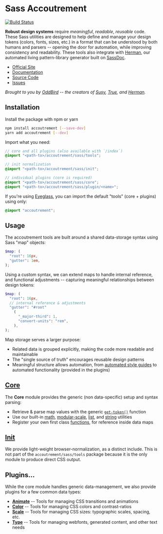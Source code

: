 # Sass Accoutrement

[![Build Status](https://travis-ci.com/oddbird/accoutrement.svg?branch=master)](https://travis-ci.com/oddbird/accoutrement)

**Robust design systems** require
_meaningful_, _readable_, _reusable_ code.
These Sass utilities are designed to
help define and manage your design tokens
(colors, fonts, sizes, etc.)
in a format that can be understood
by both humans and parsers --
opening the door for automation,
while improving consistency and readability.
These tools also integrate with [Herman][herman],
our automated living pattern-library generator
built on [SassDoc][sassdoc].

[herman]: https://www.oddbird.net/herman/
[sassdoc]: http://sassdoc.com/

- [Official Site](https://www.oddbird.net/accoutrement/)
- [Documentation](https://www.oddbird.net/accoutrement/docs/)
- [Source Code](https://github.com/oddbird/accoutrement/)
- [Issues](https://github.com/oddbird/accoutrement/issues)

_Brought to you by [OddBird][oddbird] --
the creators of [Susy][susy],
[True][true],
and [Herman][herman]._

[oddbird]: https://www.oddbird.net/
[susy]: https://www.oddbird.net/susy/
[true]: https://www.oddbird.net/true
[herman]: https://www.oddbird.net/herman
[fonts]: https://www.oddbird.net/accoutrement/docs/type.html

## Installation

Install the package with npm or yarn

```bash
npm install accoutrement [--save-dev]
yarn add accoutrement [--dev]
```

Import what you need:

```scss
// core and all plugins (also available with `/index`)
@import "<path-to>/accoutrement/sass/tools";

// init normalization
@import "<path-to>/accoutrement/sass/init";

// individual plugins (core is required)
@import "<path-to>/accoutrement/sass/core";
@import "<path-to>/accoutrement/sass/plugin/<name>";
```

If you're using [Eyeglass](https://github.com/linkedin/eyeglass),
you can import the default "tools" (core + plugins) using only:

```scss
@import "accoutrement";
```

## Usage

The accoutrement tools are built around
a shared data-storage syntax
using Sass "map" objects:

```scss
$map: (
  "root": 16px,
  "gutter": 1em,
);
```

Using a custom syntax,
we can extend maps to handle internal reference,
and functional adjustments --
capturing meaningful relationships
between design tokens:

```scss
$map: (
  "root": 16px,
  // internal reference & adjustments
  "gutter": "#root"
    (
      "_major-third": 1,
      "convert-units": "rem",
    ),
);
```

Map storage serves a larger purpose:

- Related data is grouped explicitly,
  making the code more readable and maintainable
- The "single source of truth"
  encourages reusable design patterns
- Meaningful structure allows automation,
  from [automated style guides][herman]
  to automated functionality
  (provided in the plugins)

[herman]: https://www.oddbird.net/herman/
[type]: https://www.oddbird.net/accoutrement/docs/type.html

## [Core](https://www.oddbird.net/accoutrement/docs/core.html)

The **Core** module provides the generic
(non data-specific)
setup and syntax parsing:

- Retrieve & parse map values
  with the generic [`get-token()`][get] function
- Use our built-in [math][math], [modular-scale][ratio],
  [list][list], and [string][string] utilities
- Register your own first class [functions][functions],
  for reference inside data maps

[get]: https://www.oddbird.net/accoutrement/docs/core-get.html
[math]: https://www.oddbird.net/accoutrement/docs/core-math.html
[ratio]: https://www.oddbird.net/accoutrement/docs/core-ratio.html
[list]: https://www.oddbird.net/accoutrement/docs/core-lists.html
[string]: https://www.oddbird.net/accoutrement/docs/core-strings.html
[functions]: https://www.oddbird.net/accoutrement/docs/core-register.html

## [Init](https://www.oddbird.net/accoutrement/docs/init.html)

We provide light-weight browser-normalization,
as a distinct include.
This is not part of the `accoutrement/sass/tools` package
because it is the only module to produce
direct CSS output.

## Plugins…

While the core module handles generic data-management,
we also provide plugins for a few common data types:

- **[Animate](https://www.oddbird.net/accoutrement/docs/animate.html)** --
  Tools for managing CSS transitions and animations
- **[Color](https://www.oddbird.net/accoutrement/docs/color.html)** --
  Tools for managing CSS colors and contrast-ratios
- **[Scale](https://www.oddbird.net/accoutrement/docs/scale.html)** --
  Tools for managing CSS sizes: typographic scales, spacing, etc.
- **[Type](https://www.oddbird.net/accoutrement/docs/type.html)** --
  Tools for managing webfonts, generated content, and other text needs
